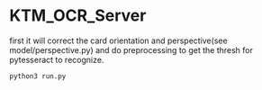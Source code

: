 # KTM_OCR_Server

first it will correct the card orientation and perspective(see model/perspective.py) and do preprocessing to get the thresh for pytesseract to recognize.

```
python3 run.py
```

